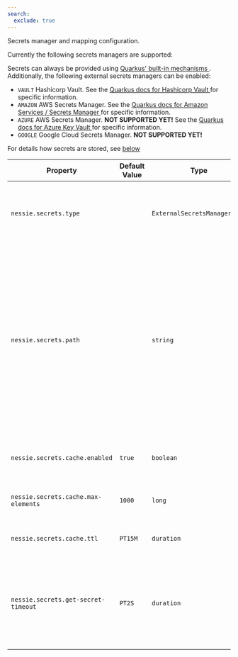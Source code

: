 ```yaml
---
search:
  exclude: true
---
```

<!--start-->

Secrets manager and mapping configuration. 

Currently the following secrets managers are supported:   

Secrets can always be provided using [Quarkus' built-in  mechanisms ](#providing-secrets). Additionally, the following external secrets managers can be enabled:   

 * `VAULT` Hashicorp Vault. See the [Quarkus        docs for Hashicorp Vault ](https://docs.quarkiverse.io/quarkus-vault/dev/index.html#configuration-reference) for specific information.    
 * `AMAZON` AWS Secrets Manager. See the [Quarkus        docs for Amazon Services / Secrets Manager ](https://docs.quarkiverse.io/quarkus-amazon-services/dev/amazon-secretsmanager.html#_configuration_reference) for specific information.    
 * `AZURE` AWS Secrets Manager. **NOT SUPPORTED YET!** See the [Quarkus        docs for Azure Key Vault ](https://docs.quarkiverse.io/quarkus-azure-services/dev/quarkus-azure-key-vault.html#_extension_configuration_reference) for specific information.    
 * `GOOGLE` Google Cloud Secrets Manager. **NOT SUPPORTED YET!** 

For details how secrets are stored, see [below](#types-of-secrets)

| Property | Default Value | Type | Description |
|----------|---------------|------|-------------|
| `nessie.secrets.type` |  | `ExternalSecretsManagerType` | Choose the secrets manager to use, defaults to no secrets manager.  |
| `nessie.secrets.path` |  | `string` | The path/prefix used when accessing secrets from the secrets manager. <br><br>This setting can be useful, if all Nessie related secrets have the same prefix in your  external secrets manager.  |
| `nessie.secrets.cache.enabled` | `true` | `boolean` | Flag whether the secrets cache is enabled.  |
| `nessie.secrets.cache.max-elements` | `1000` | `long` | Maximum number of cached secrets.  |
| `nessie.secrets.cache.ttl` | `PT15M` | `duration` | Time until cached secrets expire.  |
| `nessie.secrets.get-secret-timeout` | `PT2S` | `duration` | Timeout when retrieving a secret from the external secret manager, not supported for AWS.  |
